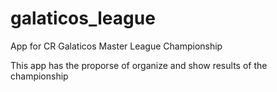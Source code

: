 # galaticos_league
App for CR Galaticos Master League Championship

This app has the proporse of organize and show results of the championship

